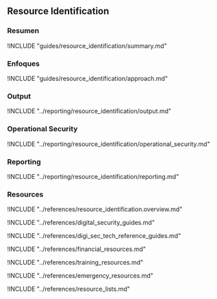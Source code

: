 ## Resource Identification

### Resumen

!INCLUDE "guides/resource_identification/summary.md"

### Enfoques

!INCLUDE "guides/resource_identification/approach.md"

### Output

!INCLUDE "../reporting/resource_identification/output.md"

### Operational Security

!INCLUDE "../reporting/resource_identification/operational_security.md"

### Reporting

!INCLUDE "../reporting/resource_identification/reporting.md"

### Resources

!INCLUDE "../references/resource_identification.overview.md"

!INCLUDE "../references/digital_security_guides.md"

!INCLUDE "../references/digi_sec_tech_reference_guides.md"

!INCLUDE "../references/financial_resources.md"

!INCLUDE "../references/training_resources.md"

!INCLUDE "../references/emergency_resources.md"

!INCLUDE "../references/resource_lists.md"
